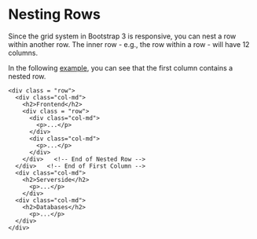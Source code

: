 
# Nesting Rows

Since the grid system in Bootstrap 3 is responsive, you can nest a row within another row. The inner row - e.g., the row within a row - will have 12 columns.

In the following <a href="archives/Class Htmls/ex4.html" target="_blank">example</a>, you can see that the first column contains a nested row.
~~~
<div class = "row">
  <div class="col-md">
    <h2>Frontend</h2>
    <div class = "row">
      <div class="col-md">
        <p>...</p>
      </div>
      <div class="col-md">
        <p>...</p>
      </div>
    </div>   <!-- End of Nested Row -->
  </div>   <!-- End of First Column -->
  <div class="col-md">
    <h2>Serverside</h2>
      <p>...</p>
    </div>
  <div class="col-md">
    <h2>Databases</h2>
      <p>...</p>
  </div>
</div>
~~~
